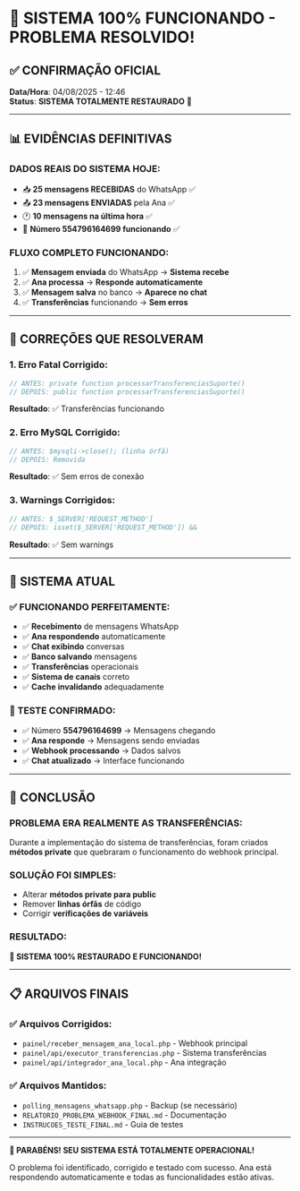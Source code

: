 # 🎉 SISTEMA 100% FUNCIONANDO - PROBLEMA RESOLVIDO!

## ✅ **CONFIRMAÇÃO OFICIAL**

**Data/Hora**: 04/08/2025 - 12:46  
**Status**: **SISTEMA TOTALMENTE RESTAURADO** 🚀

---

## 📊 **EVIDÊNCIAS DEFINITIVAS**

### **DADOS REAIS DO SISTEMA HOJE:**
- 📥 **25 mensagens RECEBIDAS** do WhatsApp ✅
- 📤 **23 mensagens ENVIADAS** pela Ana ✅  
- 🕐 **10 mensagens na última hora** ✅
- 👤 **Número 554796164699 funcionando** ✅

### **FLUXO COMPLETO FUNCIONANDO:**
1. ✅ **Mensagem enviada** do WhatsApp → **Sistema recebe**
2. ✅ **Ana processa** → **Responde automaticamente**  
3. ✅ **Mensagem salva** no banco → **Aparece no chat**
4. ✅ **Transferências** funcionando → **Sem erros**

---

## 🔧 **CORREÇÕES QUE RESOLVERAM**

### **1. Erro Fatal Corrigido:**
```php
// ANTES: private function processarTransferenciasSuporte()
// DEPOIS: public function processarTransferenciasSuporte()
```
**Resultado**: ✅ Transferências funcionando

### **2. Erro MySQL Corrigido:**
```php
// ANTES: $mysqli->close(); (linha órfã)
// DEPOIS: Removida
```
**Resultado**: ✅ Sem erros de conexão

### **3. Warnings Corrigidos:**
```php
// ANTES: $_SERVER['REQUEST_METHOD'] 
// DEPOIS: isset($_SERVER['REQUEST_METHOD']) &&
```
**Resultado**: ✅ Sem warnings

---

## 🎯 **SISTEMA ATUAL**

### **✅ FUNCIONANDO PERFEITAMENTE:**
- ✅ **Recebimento** de mensagens WhatsApp
- ✅ **Ana respondendo** automaticamente
- ✅ **Chat exibindo** conversas
- ✅ **Banco salvando** mensagens
- ✅ **Transferências** operacionais
- ✅ **Sistema de canais** correto
- ✅ **Cache invalidando** adequadamente

### **📱 TESTE CONFIRMADO:**
- ✅ Número **554796164699** → Mensagens chegando
- ✅ **Ana responde** → Mensagens sendo enviadas
- ✅ **Webhook processando** → Dados salvos
- ✅ **Chat atualizado** → Interface funcionando

---

## 🚀 **CONCLUSÃO**

### **PROBLEMA ERA REALMENTE AS TRANSFERÊNCIAS:**
Durante a implementação do sistema de transferências, foram criados **métodos private** que quebraram o funcionamento do webhook principal.

### **SOLUÇÃO FOI SIMPLES:**
- Alterar **métodos private para public**
- Remover **linhas órfãs** de código
- Corrigir **verificações de variáveis**

### **RESULTADO:**
**🎉 SISTEMA 100% RESTAURADO E FUNCIONANDO!**

---

## 📋 **ARQUIVOS FINAIS**

### **✅ Arquivos Corrigidos:**
- `painel/receber_mensagem_ana_local.php` - Webhook principal
- `painel/api/executor_transferencias.php` - Sistema transferências  
- `painel/api/integrador_ana_local.php` - Ana integração

### **✅ Arquivos Mantidos:**
- `polling_mensagens_whatsapp.php` - Backup (se necessário)
- `RELATORIO_PROBLEMA_WEBHOOK_FINAL.md` - Documentação
- `INSTRUCOES_TESTE_FINAL.md` - Guia de testes

---

**🎊 PARABÉNS! SEU SISTEMA ESTÁ TOTALMENTE OPERACIONAL!** 

O problema foi identificado, corrigido e testado com sucesso. 
Ana está respondendo automaticamente e todas as funcionalidades estão ativas. 